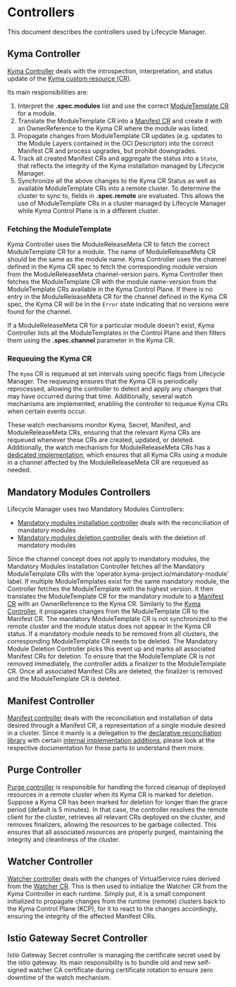 # Controllers

This document describes the controllers used by Lifecycle Manager.

## Kyma Controller

[Kyma Controller](../../internal/controller/kyma/controller.go) deals with the introspection, interpretation, and status update of the [Kyma custom resource (CR)](./resources/01-kyma.md).

Its main responsibilities are:

1. Interpret the **.spec.modules** list and use the correct [ModuleTemplate CR](./resources/03-moduletemplate.md) for a module.
2. Translate the ModuleTemplate CR into a [Manifest CR](./resources/02-manifest.md) and create it with an OwnerReference to the Kyma CR where the module was listed.
3. Propagate changes from ModuleTemplate CR updates (e.g. updates to the Module Layers contained in the OCI Descriptor) into the correct Manifest CR and process upgrades, but prohibit downgrades.
4. Track all created Manifest CRs and aggregate the status into a `State`, that reflects the integrity of the Kyma installation managed by Lifecycle Manager.
5. Synchronize all the above changes to the Kyma CR Status as well as available ModuleTemplate CRs into a remote cluster.
To determine the cluster to sync to, fields in **.spec.remote** are evaluated.
This allows the use of ModuleTemplate CRs in a cluster managed by Lifecycle Manager while Kyma Control Plane is in a different cluster.

### Fetching the ModuleTemplate

Kyma Controller uses the ModuleReleaseMeta CR to fetch the correct ModuleTemplate CR for a module. The name of ModuleReleaseMeta CR should be the same as the module name. Kyma Controller uses the channel defined in the Kyma CR spec to fetch the corresponding module version from the ModuleReleaseMeta channel-version pairs. Kyma Controller then fetches the ModuleTemplate CR with the module name-version from the ModuleTemplate CRs available in the Kyma Control Plane. If there is no entry in the ModuleReleaseMeta CR for the channel defined in the Kyma CR spec, the Kyma CR will be in the `Error` state indicating that no versions were found for the channel.

If a ModuleReleaseMeta CR for a particular module doesn't exist, Kyma Controller lists all the ModuleTemplates in the Control Plane and then filters them using the **.spec.channel** parameter in the Kyma CR.

### Requeuing the Kyma CR

The `Kyma` CR is requeued at set intervals using specific flags from Lifecycle Manager. The requeuing ensures that the Kyma CR is periodically reprocessed, allowing the controller to detect and apply any changes that may have occurred during that time. Additionally, several watch mechanisms are implemented, enabling the controller to requeue Kyma CRs when certain events occur.

These watch mechanisms monitor Kyma, Secret, Manifest, and ModuleReleaseMeta CRs, ensuring that the relevant Kyma CRs are requeued whenever these CRs are created, updated, or deleted. Additionally, the watch mechanism for ModuleReleaseMeta CRs has a [dedicated implementation](../../internal/watch/modulereleasemeta_change.go), which ensures that all Kyma CRs using a module in a channel affected by the ModuleReleaseMeta CR are requeued as needed.

## Mandatory Modules Controllers

Lifecycle Manager uses two Mandatory Modules Controllers:

* [Mandatory modules installation controller](../../internal/controller/mandatorymodule/installation_controller.go) deals with the reconciliation of mandatory modules
* [Mandatory modules deletion controller](../../internal/controller/mandatorymodule/deletion_controller.go) deals with the deletion of mandatory modules

Since the channel concept does not apply to mandatory modules, the Mandatory Modules Installation Controller fetches all the Mandatory ModuleTemplate CRs with the 'operator.kyma-project.io/mandatory-module' label. If multiple ModuleTemplates exist for the same mandatory module, the Controller fetches the ModuleTemplate with the highest version. It then translates the ModuleTemplate CR for the mandatory module to a [Manifest CR](../../api/v1beta2/manifest_types.go) with an OwnerReference to the Kyma CR. Similarly to the [Kyma Controller](../../internal/controller/kyma/controller.go),
it propagates changes from the ModuleTemplate CR to the Manifest CR. The mandatory ModuleTemplate CR is not synchronized to the remote cluster and the module status does not appear in the Kyma CR status. If a mandatory module needs to be removed from all clusters, the corresponding ModuleTemplate CR needs to be deleted. The Mandatory Module Deletion Controller picks this event up and marks all associated Manifest CRs for deletion. To ensure that the ModuleTemplate CR is not removed immediately, the controller adds a finalizer to the ModuleTemplate CR. Once all associated Manifest CRs are deleted, the finalizer is removed and the ModuleTemplate CR is deleted.

## Manifest Controller

[Manifest controller](../../internal/controller/manifest/controller.go) deals with the reconciliation and installation of data desired through a Manifest CR, a representation of a single module desired in a cluster.
Since it mainly is a delegation to the [declarative reconciliation library](../../internal/declarative/) with certain [internal implementation additions](../../internal/manifest/README.md), please look at the respective documentation for these parts to understand them more.

## Purge Controller

[Purge controller](../../internal/controller/purge/controller.go) is responsible for handling the forced cleanup of deployed resources in a remote cluster when its Kyma CR is marked for deletion.
Suppose a Kyma CR has been marked for deletion for longer than the grace period (default is 5 minutes). In that case, the controller resolves the remote client for the cluster, retrieves all relevant CRs deployed on the cluster, and removes finalizers, allowing the resources to be garbage collected. This ensures that all associated resources are properly purged, maintaining the integrity and cleanliness of the cluster.

## Watcher Controller

[Watcher controller](../../internal/controller/watcher/controller.go) deals with the changes of VirtualService rules derived from the [Watcher CR](../../api/v1beta2/watcher_types.go). This is then used to initialize the Watcher CR from the Kyma Controller in each runtime. Simply put, it is a small component initialized to propagate changes from the runtime (remote) clusters back to the Kyma Control Plane (KCP), for it to react to the changes accordingly, ensuring the integrity of the affected Manifest CRs.

## Istio Gateway Secret Controller

Istio Gateway Secret controller is managing the certificate secret used by the istio gateway. Its main responsibility is to bundle old and new self-signed watcher CA certificate during certificate rotation to ensure zero downtime of the watch mechanism.
